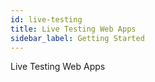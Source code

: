 ```yaml
---
id: live-testing
title: Live Testing Web Apps
sidebar_label: Getting Started
---
```


Live Testing Web Apps
